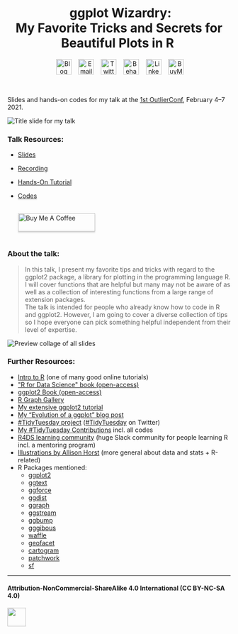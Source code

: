 <h1 align="center">
  &nbsp;ggplot Wizardry:<br>My Favorite Tricks and Secrets for Beautiful Plots in R&nbsp;
</h1>

<div align="center">

&nbsp;&nbsp;&nbsp;
<a href="https://twitter.com/CedScherer"><img border="0" alt="Blog" src="https://assets.dryicons.com/uploads/icon/svg/4926/home.svg" width="35" height="35"></a>&nbsp;&nbsp;&nbsp;
<a href="mailto:info@data-vizard.com"><img border="0" alt="Email" src="https://assets.dryicons.com/uploads/icon/svg/8007/c804652c-fae4-43d7-b539-187d6a408254.svg" width="35" height="35"></a>&nbsp;&nbsp;&nbsp;
<a href="https://twitter.com/CedScherer"><img border="0" alt="Twitter" src="https://assets.dryicons.com/uploads/icon/svg/8385/c23f7ffc-ca8d-4246-8978-ce9f6d5bcc99.svg" width="35" height="35"></a>&nbsp;&nbsp;&nbsp;
<a href="https://www.behance.net/cedscherer"><img border="0" alt="Behance" src="https://assets.dryicons.com/uploads/icon/svg/8264/04073ce3-5b98-4f32-88d3-82b2ef828066.svg" width="35" height="35"></a>&nbsp;&nbsp;&nbsp;
<a href="https://www.linkedin.com/in/cedricpscherer/"><img border="0" alt="LinkedIn" src="https://assets.dryicons.com/uploads/icon/svg/8337/a347cd89-1662-4421-be90-58e5e8004eae.svg" width="35" height="35"></a>&nbsp;&nbsp;&nbsp;
<a href="https://www.buymeacoffee.com/z3tt"><img border="0" alt="BuyMeACoffee" src="https://www.buymeacoffee.com/assets/img/guidelines/logo-mark-3.svg" width="35" height="35"></a>&nbsp;&nbsp;&nbsp;

</div>

<br>

Slides and hands-on codes for my talk at the [1st OutlierConf](https://www.outlierconf.com/), February 4–7 2021.

![Title slide for my talk](https://raw.githubusercontent.com/Z3tt/OutlierConf2021/main/img/2021_outlier.png)

### Talk Resources:

* [Slides](https://www.cedricscherer.com/slides/OutlierConf2021_ggplot-wizardry.pdf)
* [Recording](https://www.youtube.com/watch?v=7UjA_5gNvdw&list=PLAm5TIX-yz7IkKOUcStM_vl8AD0S9v0co&index=33)
* [Hands-On Tutorial](https://z3tt.github.io/OutlierConf2021/)
* [Codes](https://github.com/Z3tt/OutlierConf2021/blob/main/R/OutlierConf2021_ggplotWizardry_HandsOn.Rmd)

  <br>
  <a href="https://www.buymeacoffee.com/z3tt" target="_blank"><img src="https://www.buymeacoffee.com/assets/img/guidelines/download-assets-sm-1.svg" alt="Buy Me A Coffee" style="height: 41px !important;width: 174px !important;box-shadow: 0px 3px 2px 0px rgba(190, 190, 190, 0.5) !important;-webkit-box-shadow: 0px 3px 2px 0px rgba(190, 190, 190, 0.5) !important;" ></a>
  <br><br>

### About the talk:

> In this talk, I present my favorite tips and tricks with regard to the ggplot2 package, a library for plotting in the programming language R. I will cover functions that are helpful but many may not be aware of as well as a collection of interesting functions from a large range of extension packages.  
The talk is intended for people who already know how to code in R and ggplot2. However, I am going to cover a diverse collection of tips so I hope everyone can pick something helpful independent from their level of expertise.

![Preview collage of all slides](https://raw.githubusercontent.com/Z3tt/OutlierConf2021/main/img/2021_outlier_collage.png)

### Further Resources:

* [Intro to R](https://moderndive.com/) (one of many good online tutorials)
* ["R for Data Science" book (open-access)](r4ds.had.co.nz/)
* [ggplot2 Book (open-access)](https://ggplot2-book.org/)
* [R Graph Gallery](https://www.r-graph-gallery.com/)
* [My extensive ggplot2 tutorial](https://www.cedricscherer.com/2019/08/05/a-ggplot2-tutorial-for-beautiful-plotting-in-r/)
* [My “Evolution of a ggplot” blog post](https://www.cedricscherer.com/2019/05/17/the-evolution-of-a-ggplot-ep.-1/ )
* [#TidyTuesday project](https://github.com/rfordatascience/tidytuesday) ([#TidyTuesday](https://twitter.com/hashtag/tidytuesday?lang=en) on Twitter)
* [My #TidyTuesday Contributions](https://github.com/Z3tt/TidyTuesday) incl. all codes
* [R4DS learning community](https://www.rfordatasci.com/) (huge Slack community for people learning R incl. a mentoring program)
* [Illustrations by Allison Horst](https://github.com/allisonhorst/stats-illustrations ) (more general about data and stats + R-related)
* R Packages mentioned:
  + [ggplot2](https://ggplot2.tidyverse.org/)
  + [ggtext](https://wilkelab.org/ggtext/)
  + [ggforce](https://ggforce.data-imaginist.com/) 
  + [ggdist](https://mjskay.github.io/ggdist/)
  + [ggraph](https://ggraph.data-imaginist.com/)
  + [ggstream](https://github.com/davidsjoberg/ggstream) 
  + [ggbump](https://github.com/davidsjoberg/ggbump)
  + [gggibous](https://cran.r-project.org/web/packages/gggibbous/vignettes/gggibbous.html) 
  + [waffle](https://github.com/hrbrmstr/waffle)
  + [geofacet](https://cran.r-project.org/web/packages/geofacet/vignettes/geofacet.html)
  + [cartogram](https://github.com/sjewo/cartogram)
  + [patchwork](https://patchwork.data-imaginist.com/) 
  + [sf](https://r-spatial.github.io/sf/)
 
***

<h4>Attribution-NonCommercial-ShareAlike 4.0 International (CC BY-NC-SA 4.0)</h4>
<div style="width:300px; height:200px">
<img src=https://camo.githubusercontent.com/00f7814990f36f84c5ea74cba887385d8a2f36be/68747470733a2f2f646f63732e636c6f7564706f7373652e636f6d2f696d616765732f63632d62792d6e632d73612e706e67 alt="" height="42">
</div>

